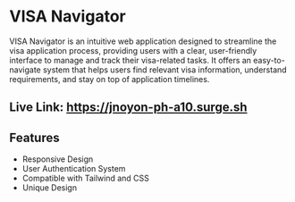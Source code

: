 # VISA Navigator

VISA Navigator is an intuitive web application designed to streamline the visa application process, providing users with a clear, user-friendly interface to manage and track their visa-related tasks. It offers an easy-to-navigate system that helps users find relevant visa information, understand requirements, and stay on top of application timelines.

## Live Link: https://jnoyon-ph-a10.surge.sh

## Features
- Responsive Design
- User Authentication System
- Compatible with Tailwind and CSS
- Unique Design


